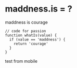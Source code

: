 # maddness.is = ?

maddness is courage

```
// code for passion
function whatIs(value) {
  if (value == 'maddness') {
    return 'courage'
  }
}
```
test from mobile

